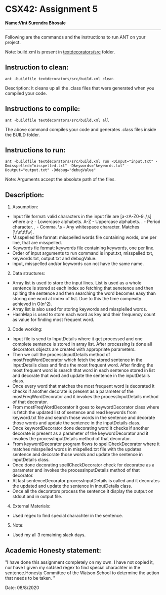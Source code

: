 # CSX42: Assignment 5
**Name:Vint Surendra Bhosale** 

-----------------------------------------------------------------------

Following are the commands and the instructions to run ANT on your project.


Note: build.xml is present in [textdecorators/src](./textdecorators/src/) folder.

## Instruction to clean:

```commandline
ant -buildfile textdecorators/src/build.xml clean
```

Description: It cleans up all the .class files that were generated when you
compiled your code.

## Instructions to compile:

```commandline
ant -buildfile textdecorators/src/build.xml all
```
The above command compiles your code and generates .class files inside the BUILD folder.

## Instructions to run:

```commandline
ant -buildfile textdecorators/src/build.xml run -Dinput="input.txt" -Dmisspelled="misspelled.txt" -Dkeywords="keywords.txt" -Doutput="output.txt" -Ddebug="debugValue"
```
Note: Arguments accept the absolute path of the files.


## Description:
1. Assumption:
- Input file format: valid characters in the input file are [a-zA-Z0-9\.,\s] where
  a-z - Lowercase alphabets.
  A-Z - Uppercase alphabets.
  \. - Period character.
  , - Comma.
  \s - Any whitespace character. Matches [\r\n\t\f\v].
- Misspelled file format: misspelled words file containing words, one per line, that 
  are misspelled.
- Keywords fie format: keywords file containing keywords, one per line.
- Order of input arguments to run command is input.txt, misspelled.txt, keywords.txt,
  output.txt and debugValue.
- input, misspelled and/or keywords can not have the same name.

2. Data structures:
- Array list is used to store the input lines. List is used as a whole sentence is 
  stored at each index so fetching that senetence and then spliting the sentence and 
  then searching the word becomes easy than storing one word at index of list.
  Due to this the time compexity achieved in O(n^2).
- Array list is also used for storing keywords and missplelled words.
- HashMap is used to store each word as key and their frequency count as value for
  finding most frequent word.

3. Code working:
- Input file is send to InputDetails where it get processed and one complete 
  sentence is stored in array list. After processing is done all decorators 
  objects are created with appropriate parameters.
- Then we call the processInputDetails method of mostFreqWordDecorator which fetch
  the stored sentence in the InputDetails class and finds the most frequent word.
  After finding the most frequent word is search that word in each sentence stored in
  list and decorate that word and update the sentence in the inputDetails class.
- Once every word that matches the most frequent word is decorated it checks if 
  another decorate is present as a parameter of the mostFreqWordDecorator and it
  invokes the processInputDetails method of that decorator.
- From mostFreqWordDecorator it goes to keywordDecorator class where is fetch the 
  updated list of sentence and read keywords from keyword.txt file and search those
  words in the sentence and decorate those words and update the sentence in the 
  inputDetails class.
- Once keywordDecorator done decorating word it checks if another decorate is present 
  as a parameter of the keywordDecorator and it invokes the processInputDetails 
  method of that decorator.
- From keywordDecorator program flows to spellCheckDecorator where it matches misspelled
  words in mispelled.txt file with the updates sentence and decorate those words and
  update the sentence in inputDetails class.
- Once done decorating spellCheckDecorator check for decoratoe as a parameter and invokes
  the processInputDetails method of that decorator.
- At last sentenceDecorator processInputDetails is called and it decorates the updated
  and update the sentence in inoutDetails class.
- Once all the decorators process the sentence it display the output on stdout and in 
  output file.

4. External Materials:
- Used regex to find special charachter in the sentence.

5. Note:
- Used my all 3 remaining slack days. 

## Academic Honesty statement:

"I have done this assignment completely on my own. I have not copied
it, nor have I given my soUsed regex to find special charachter in the sentence.Honesty Committee of the Watson School to
determine the action that needs to be taken. "

Date: 08/8/2020